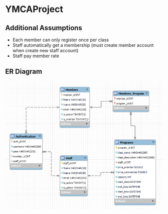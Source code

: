 # YMCAProject

## Additional Assumptions
- Each member can only register once per class
- Staff automatically get a membership (must create member account when create new staff account)
- Staff pay member rate

## ER Diagram
![er diagram](erdiagram.png)